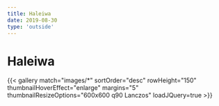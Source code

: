 ```yaml
---
title: Haleiwa
date: 2019-08-30
type: 'outside'
---
```


# Haleiwa

{{< gallery match="images/*" sortOrder="desc" rowHeight="150" thumbnailHoverEffect="enlarge" margins="5" thumbnailResizeOptions="600x600 q90 Lanczos" loadJQuery=true >}}
